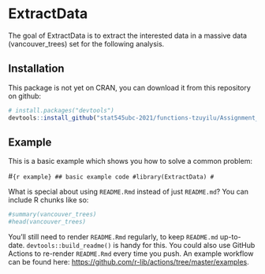 
<!-- README.md is generated from README.Rmd. Please edit that file -->

# ExtractData

<!-- badges: start -->

<!-- badges: end -->

The goal of ExtractData is to extract the interested data in a massive
data (vancouver\_trees) set for the following analysis.

## Installation

This package is not yet on CRAN, you can download it from this
repository on github:

``` r
# install.packages("devtools")
devtools::install_github("stat545ubc-2021/functions-tzuyilu/Assignment_B-2/ExtractData/")
```

## Example

This is a basic example which shows you how to solve a common problem:

\#`{r example} ## basic example code #library(ExtractData) #`

What is special about using `README.Rmd` instead of just `README.md`?
You can include R chunks like so:

``` r
#summary(vancouver_trees)
#head(vancouver_trees)
```

You’ll still need to render `README.Rmd` regularly, to keep `README.md`
up-to-date. `devtools::build_readme()` is handy for this. You could also
use GitHub Actions to re-render `README.Rmd` every time you push. An
example workflow can be found here:
<https://github.com/r-lib/actions/tree/master/examples>.
